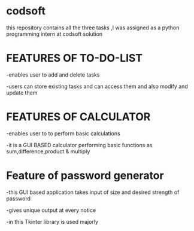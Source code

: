 # codsoft
this repository contains all the three tasks ,I was assigned as a python programming intern at codsoft solution

# FEATURES OF TO-DO-LIST

-enables user to add and delete tasks

-users can store existing tasks and  can access them and also modify and update them

# FEATURES OF CALCULATOR 
-enables user to to perform basic calculations

-it is a GUI BASED calculator performing basic functions as sum,difference,product & multiply

# Feature of password generator

-this GUI based application takes input of size and desired strength of password

-gives unique output at every notice 

-in this Tkinter library is used majorly
